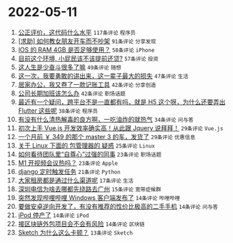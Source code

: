 # 2022-05-11

1. [公正评价，这代码什么水平](https://www.v2ex.com/t/852125) `117条评论` `程序员`
1. [[求助] 如何教女朋友开车而不吵架](https://www.v2ex.com/t/852119) `91条评论` `分享发现`
1. [IOS 的 RAM 4GB 是否足够使用？](https://www.v2ex.com/t/852189) `58条评论` `iPhone`
1. [目前这个环境, 小屁民该不该提前还贷?](https://www.v2ex.com/t/852107) `57条评论` `投资`
1. [这人生是少奋斗很多了嘛](https://www.v2ex.com/t/852183) `49条评论` `随想`
1. [这一次，我要勇敢的讲出来，这一辈子最大的损失](https://www.v2ex.com/t/852227) `47条评论` `生活`
1. [居家办公，我又卷了一款记账工具](https://www.v2ex.com/t/852108) `42条评论` `分享创造`
1. [公司长期加班该怎么办](https://www.v2ex.com/t/852120) `42条评论` `职场话题`
1. [最近有一个疑问，跨平台不是一直都有吗，就是 H5 这个呀，为什么还要弄出 Flutter 这些呢](https://www.v2ex.com/t/852191) `38条评论` `程序员`
1. [有没有什么清热解毒的良方啊，一吃油炸的就热气](https://www.v2ex.com/t/852197) `34条评论` `问与答`
1. [初次上手 Vue.js 开发效率确实高！从此跟 Jquery 说拜拜！](https://www.v2ex.com/t/852221) `29条评论` `Vue.js`
1. [一个月前 ￥ 349 的那个 master 3 的车，发货了](https://www.v2ex.com/t/852113) `29条评论` `优惠信息`
1. [关于 Linux 下面的 包管理器的 疑惑](https://www.v2ex.com/t/852203) `25条评论` `Linux`
1. [如何看待团队里“自尊心”过强的同事](https://www.v2ex.com/t/852178) `23条评论` `职场话题`
1. [M1 开视频会议热吗？](https://www.v2ex.com/t/852166) `23条评论` `Apple`
1. [django 定时触发任务](https://www.v2ex.com/t/852128) `21条评论` `Python`
1. [大家租房都是通过什么渠道呢](https://www.v2ex.com/t/852185) `17条评论` `生活`
1. [深圳电信为啥去哪都先绕路去广州](https://www.v2ex.com/t/852109) `15条评论` `宽带症候群`
1. [突然发现哔哩哔哩 Windows 客户端发布了](https://www.v2ex.com/t/852231) `14条评论` `哔哩哔哩`
1. [要做安卓逆向开发了，有没有推荐的性价比极高的二手手机](https://www.v2ex.com/t/852175) `14条评论` `问与答`
1. [iPod 停产了](https://www.v2ex.com/t/852161) `14条评论` `iPod`
1. [接区块链外包项目会不会有风险](https://www.v2ex.com/t/852132) `14条评论` `区块链`
1. [Sketch 为什么这么卡顿？](https://www.v2ex.com/t/852152) `13条评论` `Sketch`
